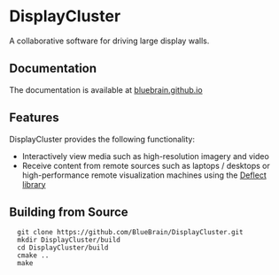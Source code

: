 # DisplayCluster

A collaborative software for driving large display walls.

## Documentation

The documentation is available at
[bluebrain.github.io](http://bluebrain.github.io/)

## Features

DisplayCluster provides the following functionality:
* Interactively view media such as high-resolution imagery and video
* Receive content from remote sources such as laptops / desktops or
  high-performance remote visualization machines using the
  [Deflect library](https://github.com/BlueBrain/Deflect.git)

## Building from Source

```
  git clone https://github.com/BlueBrain/DisplayCluster.git
  mkdir DisplayCluster/build
  cd DisplayCluster/build
  cmake ..
  make
```
